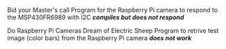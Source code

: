 Bid your Master's call
Program for the Raspberry Pi camera to respond to the MSP430FR6989 with I2C
***compiles but does not respond***

Do Raspberry Pi Cameras Dream of Electric Sheep
Program to retrive test image (color bars) from the Raspberry Pi camera
***does not work***
